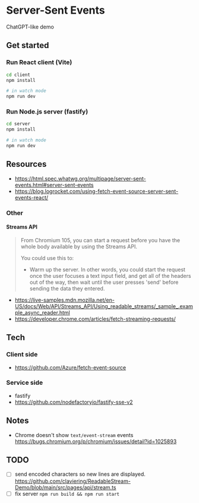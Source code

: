 # Server-Sent Events

ChatGPT-like demo

## Get started

### Run React client (Vite)

```bash
cd client
npm install

# in watch mode
npm run dev
```

### Run Node.js server (fastify)

```bash
cd server
npm install

# in watch mode
npm run dev
```

## Resources

- <https://html.spec.whatwg.org/multipage/server-sent-events.html#server-sent-events>
- <https://blog.logrocket.com/using-fetch-event-source-server-sent-events-react/>

### Other

#### Streams API

> From Chromium 105, you can start a request before you have the whole body available by using the Streams API.
>
> You could use this to:
>
> - Warm up the server. In other words, you could start the request once the user focuses a text input field, and get all of the headers out of the way, then wait until the user presses 'send' before sending the data they entered.

- <https://live-samples.mdn.mozilla.net/en-US/docs/Web/API/Streams_API/Using_readable_streams/_sample_.example_async_reader.html>
- <https://developer.chrome.com/articles/fetch-streaming-requests/>

## Tech

### Client side

- <https://github.com/Azure/fetch-event-source>

### Service side

- fastify
- <https://github.com/nodefactoryio/fastify-sse-v2>

## Notes

- Chrome doesn't show `text/event-stream` events
<https://bugs.chromium.org/p/chromium/issues/detail?id=1025893>

## TODO

- [ ] send encoded characters so new lines are displayed. <https://github.com/claviering/ReadableStream-Demo/blob/main/src/pages/api/stream.ts>
- [ ] fix server `npm run build && npm run start`

